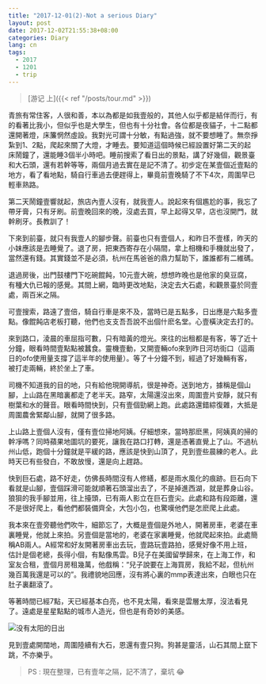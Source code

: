 ```yaml
---
title: "2017-12-01(2)-Not a serious Diary"
layout: post
date: 2017-12-02T21:55:38+08:00
categories: Diary
lang: cn
tags:
  - 2017
  - 1201
  - trip
---
```


> [游记 上]({{< ref "/posts/tour.md" >}})

青旅有常住客，人很和善，本以為都是如我壹般的，其他人似乎都是結伴而行，有的看著比我小，但似乎也是大學生，但也有十分社會。各位都是夜貓子，十二點都還開著燈，床簾惘然虛設。我對光可謂十分敏，有點過強，就不要想睡了。無奈掙紮到1、2點，爬起來關了大燈，才睡去。要知道這個時候已經設置好第二天的起床鬧鐘了，還能睡3個半小時吧。睡前搜索了看日出的景點，講了好幾個，觀景臺和大石頭，還有若幹等等，兩個月過去實在是記不清了。初步定在某壹個近壹點的地方，看了看地點，騎自行車過去便趕得上，畢竟前壹晚騎了不下4次，周圍早已輕車熟路。

第二天鬧鐘壹響就起，旅店內壹人沒有，就我壹人。說起來有個尷尬的事，我忘了帶牙膏，只有牙刷。前壹晚回來的晚，沒處去買，早上起得又早，店也沒開門，就幹刷牙。長教訓了！

下來到前臺，就只有我壹人的腳步聲。前臺也只有壹個人，和昨日不壹樣，昨天的小妹應該是去睡覺了。退了房，把東西寄存在小隔間，拿上相機和手機就出發了，當然還有錢。其實錢並不是必須，杭州在馬爸爸的鼎力幫助下，誰誰都有二維碼。

退過房後，出門鼓樓門下吃碗餛飩，10元壹大碗，想想昨晚也是他家的臭豆腐，有種大仇已報的感覺。其間上網，臨時更改地點，決定去大石處，和觀景臺於同壹處，兩百米之隔。

可壹搜索，路遠了壹倍，騎自行車是來不及，當時已是五點多，日出應是六點多壹點。像餛飩店老板打聽，他們也支支吾吾說不出個什麽名堂。心壹橫決定去打的。

來到路口，淩晨的車屈指可數，只有暗黃的燈光。來往的出租都是有客，等了近十分鐘，眼看時間壹點點被蠶食。靈機壹動，又開壹輛ofo來到昨日河坊街口（這兩日的ofo使用量支撐了這半年的使用量）。等了十分鐘不到，經過了好幾輛有客，被打走兩輛，終於坐上了車。

司機不知道我的目的地，只有給他現開導航，很是神奇。送到地方，據稱是個山腳，上山路在黑暗裏都走了老半天。路窄，太陽還沒出來，周圍壹片安靜，就只有樹葉和水的聲音。眼看時間快到，只有壹個勁網上跑。此處路還錯綜復雜，大抵是周圍農舍緊鄰山腳，就開了很多路。

上山路上壹個人沒有，僅有壹位掃地阿姨。仔細想來，當時那麽黑，阿姨真的掃的幹凈嗎？同時蘋果地圖坑的要死，讓我在路口打轉，還是憑著直覺上了山。不過杭州山低，跑個十分鐘就是平緩的路，應該是快到山頂了，見到壹些晨練的老人。此時天已有些發白，不敢放慢，還是向上趕路。

快到巨石處，路不好走，仿佛長時間沒有人修繕，都是雨水風化的痕跡。巨石向下看就是山腳，壹個踩滑可能就順著石頭溜出去了，不是掉進西湖，就是葬身山谷。狼狽的我手腳並用，往上擡頭，已有兩人影立在巨石壹尖。此處和路有段距離，還不是很好爬上，看他們都裝備齊全，大包小包，也驚嘆他們是怎麽爬上此處。

我本來在壹旁聽他們吹牛，細節忘了，大概是壹個是外地人，開著房車，老婆在車裏睡覺，他就上來拍。另壹個是當地的，老婆在家裏睡覺，他就爬起來拍。此處簡稱AB兩人。A經常和好友開著房車出去玩，壹路玩壹路拍，感覺好像不用上班，估計是個老總，長得小個，有點像馬雲。B兒子在美國留學歸來，在上海工作，和室友合租，壹個月房租幾萬，他戲稱：“兒子說要在上海買房，我給不起，但杭州幾百萬我還是可以的”。我禮貌地回應，沒有將心裏的mmp表達出來，白眼也只在肚子裏翻滾了。

等著時間已經7點，天已經基本白亮，也不見太陽，看來是雲層太厚，沒法看見了。遠處是星星點點的城市人造光，但也是有奇妙的美感。

![没有太阳的日出](/tour/sunrise.JPG)

見到壹處開闊地，周圍陸續有大石，恩還有壹只狗。狗甚是靈活，山石其間上竄下跳，不亦樂乎。

> PS : 現在整理，已有壹年之隔，記不清了，棄坑 &#x1f602;